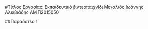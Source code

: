 #Τίτλος Εργασίας: Εκπαιδευτικό βιντεοπαιχνίδι
Μεγαλιός Ιωάννης Αλκιβιάδης
ΑΜ Π2015050

##Παραδοτέο 1

